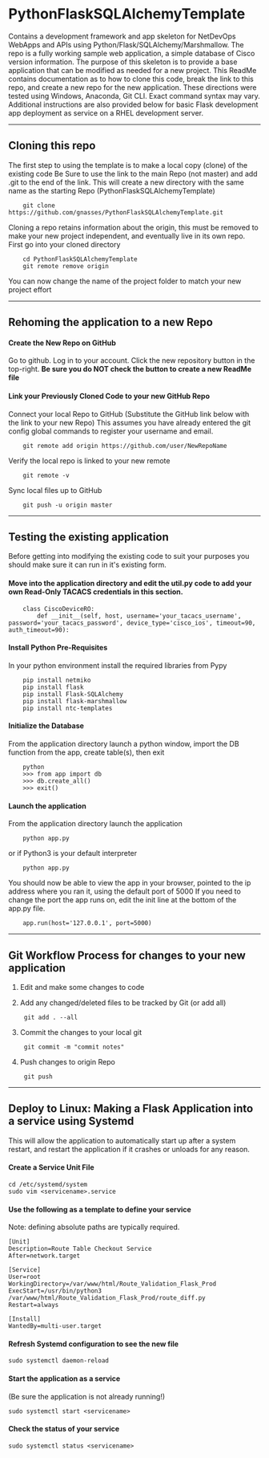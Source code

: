 # PythonFlaskSQLAlchemyTemplate
Contains a development framework and app skeleton for NetDevOps WebApps and APIs using Python/Flask/SQLAlchemy/Marshmallow. The repo is a fully working sample web application, a simple database of Cisco version information. The purpose of this skeleton is to provide a base application that can be modified as needed for a new project. This ReadMe contains documentation as to how to clone this code, break the link to this repo, and create a new repo for the new application. These directions were tested using Windows, Anaconda, Git CLI. Exact command syntax may vary. Additional instructions are also provided below for basic Flask development app deployment as service on a RHEL development server. 

-----

## Cloning this repo
The first step to using the template is to make a local copy (clone) of the existing code
Be Sure to use the link to the main Repo (not master) and add .git to the end of the link. This will create a new directory with the same name as the starting Repo (PythonFlaskSQLAlchemyTemplate)

        git clone https://github.com/gnasses/PythonFlaskSQLAlchemyTemplate.git

Cloning a repo retains information about the origin, this must be removed to make your new project independent, and eventually live in its own repo. First go into your cloned directory

        cd PythonFlaskSQLAlchemyTemplate
        git remote remove origin

You can now change the name of the project folder to match your new project effort

-----

## Rehoming the application to a new Repo

#### Create the New Repo on GitHub
Go to github.
Log in to your account.
Click the new repository button in the top-right. **Be sure you do NOT check the button to create a new ReadMe file**

#### Link your Previously Cloned Code to your new GitHub Repo
Connect your local Repo to GitHub (Substitute the GitHub link below with the link to your new Repo) This assumes you have already entered the git config global commands to register your username and email. 

        git remote add origin https://github.com/user/NewRepoName 

Verify the local repo is linked to your new remote

        git remote -v

Sync local files up to GitHub

        git push -u origin master


-----

## Testing the existing application
Before getting into modifying the existing code to suit your purposes you should make sure it can run in it's existing form.

#### Move into the application directory and edit the util.py code to add your own **Read-Only** TACACS credentials in this section. 

        class CiscoDeviceRO:
            def __init__(self, host, username='your_tacacs_username', password='your_tacacs_password', device_type='cisco_ios', timeout=90, auth_timeout=90):

#### Install Python Pre-Requisites
In your python environment install the required libraries from Pypy

        pip install netmiko
        pip install flask
        pip install Flask-SQLAlchemy
        pip install flask-marshmallow
        pip install ntc-templates

#### Initialize the Database 
From the application directory launch a python window, import the DB function from the app, create table(s), then exit

        python
        >>> from app import db
        >>> db.create_all()
        >>> exit()
        
        
#### Launch the application 
From the application directory launch the application

        python app.py
        
or if Python3 is your default interpreter

        python app.py

You should now be able to view the app in your browser, pointed to the ip address where you ran it, using the default port of 5000
If you need to change the port the app runs on, edit the init line at the bottom of the app.py file. 

        app.run(host='127.0.0.1', port=5000)


-----

## Git Workflow Process for changes to your new application

1. Edit and make some changes to code
2. Add any changed/deleted files to be tracked by Git (or add all)
        
        git add . --all

3. Commit the changes to your local git

        git commit -m "commit notes"
        
4. Push changes to origin Repo

        git push

------

## Deploy to Linux: Making a Flask Application into a service using Systemd
This will allow the application to automatically start up after a system restart, and restart the application if it crashes or unloads for any reason. 

#### Create a Service Unit File

    cd /etc/systemd/system
    sudo vim <servicename>.service
 
#### Use the following as a template to define your service
Note: defining absolute paths are typically required. 

    [Unit]
    Description=Route Table Checkout Service
    After=network.target

    [Service]
    User=root
    WorkingDirectory=/var/www/html/Route_Validation_Flask_Prod
    ExecStart=/usr/bin/python3 /var/www/html/Route_Validation_Flask_Prod/route_diff.py
    Restart=always

    [Install]
    WantedBy=multi-user.target

#### Refresh Systemd configuration to see the new file

    sudo systemctl daemon-reload 
    
#### Start the application as a service
(Be sure the application is not already running!)

    sudo systemctl start <servicename>
    
#### Check the status of your service

    sudo systemctl status <servicename>
    
